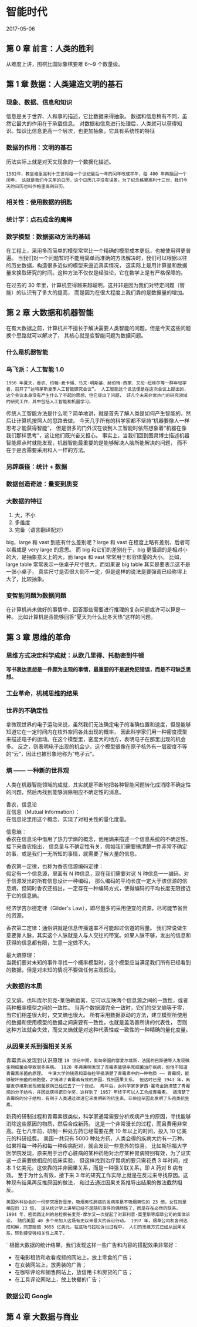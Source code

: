 # 智能时代
2017-05-06


## 第 0 章  前言：人类的胜利
从难度上讲，围棋比国际象棋要难 6～9 个数量级。


## 第 1 章  数据：人类建造文明的基石
### 现象、数据、信息和知识
信息是关于世界、人和事的描述，它比数据来得抽象。
数据和信息稍有不同，虽然它最大的作用在于承载信息。
对数据和信息进行处理后，人类就可以获得知识。知识比信息更高一个层次，也更加抽象，它具有系统性的特征

### 数据的作用：文明的基石
历法实际上就是对天文现象的一个数据化描述。

`
1582年，教皇格里高利十三世将每一个世纪最后一年的闰年改成平年，每 400 年再插回一个闰年，
这就是我们今天用的日历，这个日历几乎没有误差。为了纪念格里高利十三世，我们今天的日历也叫作格里高利日历。
`

### 相关性：使用数据的钥匙
### 统计学：点石成金的魔棒
### 数学模型：数据驱动方法的基础
在工程上，采用多而简单的模型常常比一个精确的模型成本更低，也被使用得更普遍。
当我们对一个问题暂时不能用简单而准确的方法解决时，我们可以根据以往的历史数据，构造很多近似的模型来逼近真实情况，
这实际上是用计算量和数据量来换取研究的时间。这种方法不仅仅是经验论，它在数学上是有严格保障的。

在过去的 30 年里，计算机变得越来越聪明，这并非是因为我们对特定问题（智能）的认识有了多大的提高，
而是因为在很大程度上我们靠的是数据量的增加。


## 第 2 章  大数据和机器智能
在有大数据之前，计算机并不擅长于解决需要人类智能的问题，但是今天这些问题换个思路就可以解决了，
其核心就是变智能问题为数据问题。

### 什么是机器智能
### 鸟飞派：人工智能 1.0
`
1956 年夏天，香农、约翰·麦卡锡、马文·明斯基、赫伯特·西蒙、艾伦·纽维尔等一群年轻学者，召开了“达特茅斯夏季人工智能研究会议”。
人工智能这个说法便是在这次会议上提出的，这个会议本身没有产生什么了不起的思想，但它提出了问题，
好几个未来非常热门的研究领域的研究工作，其中包括人工智能和机器学习。
`

传统人工智能方法是什么呢？简单地讲，就是首先了解人类是如何产生智能的，然后让计算机按照人的思路去做。
今天几乎所有的科学家都不坚持“机器要像人一样思考才能获得智能”，
但是很多的门外汉在谈到人工智能时依然想象着“机器在像我们那样思考”，这让他们既兴奋又担心。
事实上，当我们回到图灵博士描述机器智能原点时就能发现，机器智能最重要的是能够解决人脑所能解决的问题，
而不在于是否需要采用和人一样的方法。

### 另辟蹊径：统计 + 数据
### 数据创造奇迹：量变到质变
### 大数据的特征
  1. 大，不小
  2. 多维度
  3. 完备（语言翻译配对）

big，large 和 vast 到底有什么差别呢？large 和 vast 在程度上略有差别，后者可以看成是 very large 的意思。
而 big 和它们的差别在于，big 更强调的是相对小的大，是抽象意义上的大，而 large 和 vast 常常用于形容体量的大小。
比如，large table 常常表示一张桌子尺寸很大，而如果说 big table 其实是要表示这不是一张小桌子，
真实尺寸是否很大倒不一定，但是这样的说法是要强调已经称得上大了，比较抽象。

### 变智能问题为数据问题
在计算机尚未做好的事情中，回答那些需要进行推理的复杂问题或许可以算是一种。
比如计算机是否能够回答“夏天为什么比冬天热”这样的问题。


## 第 3 章  思维的革命
### 思维方式决定科学成就：从欧几里得、托勒密到牛顿
__写书表达思想是一件颇为主观的事情，最重要的不是避免犯错误，而是不可缺乏思想。__

### 工业革命，机械思维的结果
### 世界的不确定性
拿微观世界的电子运动来说，虽然我们无法确定电子的准确位置和速度，但是能够知道它在一定时间内在核外空间各处出现的概率，
因此科学家们用一种密度模型来描述电子的运动。在这个模型里，密度大的地方，表明电子在那里出现的机会多。
反之，则表明电子出现的机会少。这个模型很像在原子核外有一层密度不等的“云”，因此也被形象地称为“电子云”。

### 熵 —— 一种新的世界观
人类在机器智能领域的成就，其实就是不断地把各种智能问题转化成消除不确定性的问题，然后再找到能够消除相应不确定性的消息。

香农，信息论  
互信息（Mutual Information）：  
在信息论里用这个概念，实现了对相关性的量化度量。

信息熵：  
香农在信息论中借用了热力学熵的概念，他用熵来描述一个信息系统的不确定性。接下来香农指出，
信息量与不确定性有关，假如我们需要搞清楚一件非常不确定的事，或是我们一无所知的事情，就需要了解大量的信息。

香农第一定律，也称为香农信源编码定律：  
假定有一个信息源，里面有 N 种信息，现在我们需要对这 N 种信息一一编码。对于信源发出的所有信息设计一种编码，
那么编码的平均长度一定大于该信源的信息熵，但同时香农还指出，一定存在一种编码方式，使得编码的平均长度无限接近于它的信息熵。

经济学吉尔德定律（Gilder's Law），即尽量多的采用便宜的资源，尽可能节省贵的资源。

香农第二定律：通俗讲就是信息传播速率不可能超过信道的容量。
我们常说做生意要靠人脉，其实这个人脉就是人与人交往的带宽。如果人脉不够，发出的信息和获得的信息都有限，生意一定做不大。

最大熵原理：  
当我们要对未知的事件寻找一个概率模型时，这个模型应当满足我们所有已经看到的数据，但是对未知的情况不要做任何主观假设。

### 大数据的本质
交叉熵，也叫库尔贝克-莱伯勒距离，它可以反映两个信息源之间的一致性，或者两种概率模型之间的一致性。
当两个数据源完全一致时，它们的交叉熵等于零，当它们相差很大时，交叉熵也很大。
所有采用数据驱动的方法，建立模型所使用的数据和使用模型的数据之间需要有一致性，也就是盖洛普所讲的代表性，
否则这种方法就会失效，而交叉熵就是对这种代表性或一致性的一种精确的量化度量。

### 从因果关系到强相关关系
青霉素从发现到认识原理
`
19 世纪中期，奥匈帝国的塞麦尔维斯，法国的巴斯德等人发现微生物细菌会导致很多疾病。
1928 年弗莱明发现了青霉素能够杀死细菌治疗疾病，但他不知道青霉素杀菌的原理。
牛津大学的钱恩和亚伯拉罕搞清楚了青霉素中的一种物质 —— 青霉烷，能够破坏细菌的细胞壁，才搞清了青霉素有效的原因，找到因果关系。
但这时已是 1943 年，离塞麦尔维斯发现细菌致病已经过去了一个世纪。
两年后，女科学家多萝西·霍奇金搞清楚了青霉烷的分子结构，并因此获得诺贝尔奖，这样到了 1957 年终于可以人工合成青霉素。
搞清楚了青霉烷的分子结构，有利于人类通过改进它来发明新的抗生素，亚伯拉罕因此发明了头孢类抗生素。
`

新药的研制过程和青霉素很类似，科学家通常需要分析疾病产生的原因，寻找能够消除这些原因的物质，然后合成新药。
这是一个非常漫长的过程，而且费用非常高。在七八年前，研制一种处方药已经需要花费 10 年以上的时间，投入 10 亿美元的科研经费。
美国一共只有 5000 种处方药，人类会得的疾病大约有一万种。如果将每一种药和每一种疾病配对，就会发现一些意外的惊喜。
比如斯坦福大学医学院发现，原来用于治疗心脏病的某种药物对治疗某种胃病特别有效，为了证实这一点需要做相应的临床实验，
但这样找到治疗胃病的要只需花费 3 年时间，成本 1 亿美元。这依靠的并非因果关系，而是一种强关联关系，即 A 药对 B 病有效。
至于为什么有效，接下来 3 年的研究工作实际上就是在反过来寻找原因。这种现有结果再反推原因的做法，
和过去通过因果关系推导出结果的做法截然相反。

`
美国外科协会的一份研究报告显示，吸烟男性肺癌的发病率是不吸烟男性的 23 倍，女性则是相应的 13 倍，
这从统计学上讲早已经不是随机事件的偶然性了，而是存在必然的联系。
1994 年，密西西比州的总检察长麦克·摩尔又一次提起了对菲利普·莫里斯等烟草公司的集体诉讼，
随后美国 40 多个州加入这场有史以来最大的诉讼行动。
1997 年，烟草公司和各州达成和解，同意赔偿 3655 亿美元，在这场马拉松诉讼过程中，
人们的思维方式已经从因果关系，转到接受强相关性上来了。
`

`
根据大数据的统计结果，我们发现这样一些广告和内容的搭配效果非常好：

  - 在电影租赁和收看视频的网站上，放上零食的广告；
  - 在女装网站上，放男装的广告；
  - 在咖啡评论和销售网站上，放信用卡和房贷的广告；
  - 在工具评论网站上，放上快餐的广告；
`

### 数据公司 Google


## 第 4 章  大数据与商业
